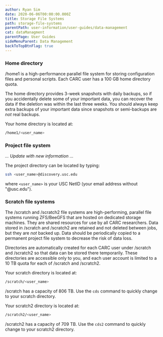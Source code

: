 ```yaml
---
author: Ryan Sim
date: 2020-06-06T00:00:00.000Z
title: Storage File Systems
path: storage-file-systems
parentPath: user-information/user-guides/data-management
cat: dataManagment
parentPage: User Guides
sideMenuParent: Data Management
backToTopBtnFlag: true
---
```


### Home directory

/home1 is a high-performance parallel file system for storing configuration files and personal scripts. Each CARC user has a 100 GB home directory quota.

The home directory provides 3-week snapshots with daily backups, so if you accidentally delete some of your important data, you can recover the data if the deletion was within the last three weeks. You should always keep extra backups of your important data since snapshots or semi-backups are *not* real backups.

Your home directory is located at:

```sh
/home1/<user_name>
```

### Project file system

*... Update with new information ...*

The project directory can be located by typing:

```sh
ssh <user_name>@discovery.usc.edu
```

where `<user_name>` is your USC NetID (your email address without "@usc.edu").

### Scratch file systems

The /scratch and /scratch2 file systems are high-performing, parallel file systems running ZFS/BeeGFS that are hosted on dedicated storage machines. They are shared resources for use by all CARC researchers. Data stored in /scratch and /scratch2 are retained and not deleted between jobs, but they are *not* backed up. Data should be periodically copied to a permanent project file system to decrease the risk of data loss.

Directories are automatically created for each CARC user under /scratch and /scratch2 so that data can be stored there temporarily. These directories are accessible only to you, and each user account is limited to a 10 TB quota for each of /scratch and /scratch2.

Your scratch directory is located at:

```sh
/scratch/<user_name>
```

/scratch has a capacity of 806 TB. Use the `cds` command to quickly change to your scratch directory.

Your scratch2 directory is located at:

```sh
/scratch2/<user_name>
```

/scratch2 has a capacity of 709 TB. Use the `cds2` command to quickly change to your scratch2 directory.
